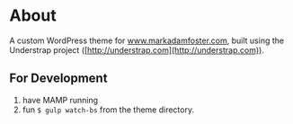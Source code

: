 # About

A custom WordPress theme for www.markadamfoster.com, built using the Understrap project ([http://understrap.com](http://understrap.com)).

## For Development

1. have MAMP running
2. fun `$ gulp watch-bs` from the theme directory. 
